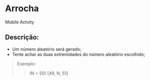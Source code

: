 # Arrocha
Mobile Actvity

## Descrição: 
- Um número aleatório será gerado;
- Tente achar as duas extremidades do número aleatório escolhido;

> Exemplo: 
  >> (N = 50)
  > [49, N, 51]  
